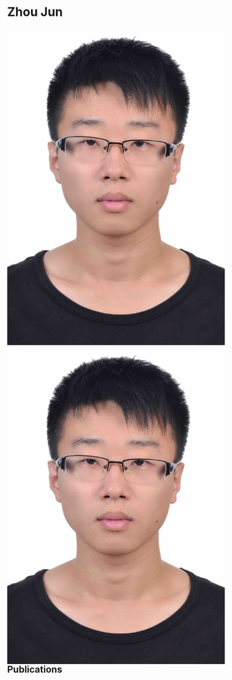 # Zhou Jun


![Photo](/photo1.jpg)
<img src="/photo1.jpg" width="%25" alt="photo" align=left>

## Publications
